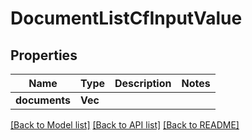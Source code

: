 # DocumentListCfInputValue

## Properties

Name | Type | Description | Notes
------------ | ------------- | ------------- | -------------
**documents** | **Vec<String>** |  | 

[[Back to Model list]](../README.md#documentation-for-models) [[Back to API list]](../README.md#documentation-for-api-endpoints) [[Back to README]](../README.md)


